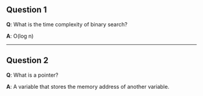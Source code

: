## Question 1

**Q**: What is the time complexity of binary search?

**A**: O(log n)

---

## Question 2

**Q**: What is a pointer?

**A**: A variable that stores the memory address of another variable.

